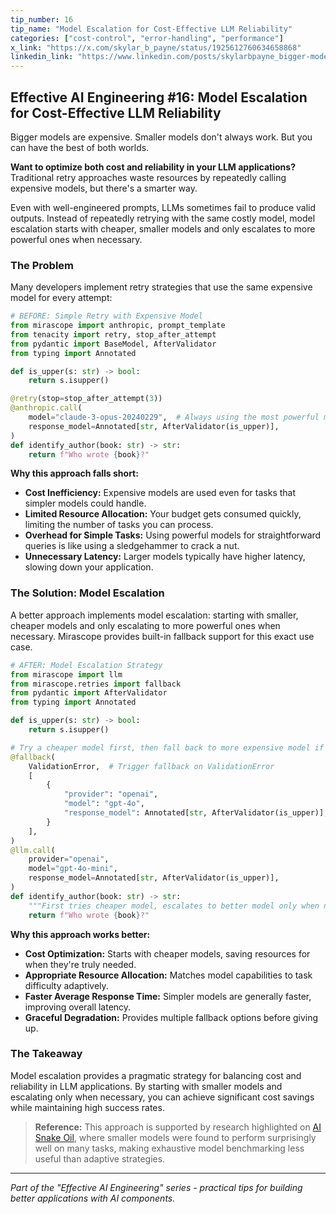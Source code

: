 ```yaml
---
tip_number: 16
tip_name: "Model Escalation for Cost-Effective LLM Reliability"
categories: ["cost-control", "error-handling", "performance"]
x_link: "https://x.com/skylar_b_payne/status/1925612760634658868"
linkedin_link: "https://www.linkedin.com/posts/skylarbpayne_bigger-models-are-expensive-smaller-models-activity-7331378698719227905-6ANw?utm_source=share&utm_medium=member_desktop&rcm=ACoAABKpCf4BI_Yx2u7h66sgi5z1NF3aEYFHgps"
---
```


## Effective AI Engineering #16: Model Escalation for Cost-Effective LLM Reliability

Bigger models are expensive.
Smaller models don't always work.
But you can have the best of both worlds.

**Want to optimize both cost and reliability in your LLM applications?** Traditional retry approaches waste resources by repeatedly calling expensive models, but there's a smarter way.

Even with well-engineered prompts, LLMs sometimes fail to produce valid outputs. Instead of repeatedly retrying with the same costly model, model escalation starts with cheaper, smaller models and only escalates to more powerful ones when necessary.

### The Problem

Many developers implement retry strategies that use the same expensive model for every attempt:

```python
# BEFORE: Simple Retry with Expensive Model
from mirascope import anthropic, prompt_template
from tenacity import retry, stop_after_attempt
from pydantic import BaseModel, AfterValidator
from typing import Annotated

def is_upper(s: str) -> bool:
    return s.isupper()

@retry(stop=stop_after_attempt(3))
@anthropic.call(
    model="claude-3-opus-20240229",  # Always using the most powerful model
    response_model=Annotated[str, AfterValidator(is_upper)],
)
def identify_author(book: str) -> str:
    return f"Who wrote {book}?"
```

**Why this approach falls short:**

- **Cost Inefficiency:** Expensive models are used even for tasks that simpler models could handle.
- **Limited Resource Allocation:** Your budget gets consumed quickly, limiting the number of tasks you can process.
- **Overhead for Simple Tasks:** Using powerful models for straightforward queries is like using a sledgehammer to crack a nut.
- **Unnecessary Latency:** Larger models typically have higher latency, slowing down your application.

### The Solution: Model Escalation

A better approach implements model escalation: starting with smaller, cheaper models and only escalating to more powerful ones when necessary. Mirascope provides built-in fallback support for this exact use case.

```python
# AFTER: Model Escalation Strategy
from mirascope import llm
from mirascope.retries import fallback
from pydantic import AfterValidator
from typing import Annotated

def is_upper(s: str) -> bool:
    return s.isupper()

# Try a cheaper model first, then fall back to more expensive model if needed
@fallback(
    ValidationError,  # Trigger fallback on ValidationError
    [
        {
            "provider": "openai",
            "model": "gpt-4o",
            "response_model": Annotated[str, AfterValidator(is_upper)],
        }
    ],
)
@llm.call(
    provider="openai", 
    model="gpt-4o-mini",
    response_model=Annotated[str, AfterValidator(is_upper)],
)
def identify_author(book: str) -> str:
    """First tries cheaper model, escalates to better model only when needed."""
    return f"Who wrote {book}?"
```

**Why this approach works better:**

- **Cost Optimization:** Starts with cheaper models, saving resources for when they're truly needed.
- **Appropriate Resource Allocation:** Matches model capabilities to task difficulty adaptively.
- **Faster Average Response Time:** Simpler models are generally faster, improving overall latency.
- **Graceful Degradation:** Provides multiple fallback options before giving up.

### The Takeaway

Model escalation provides a pragmatic strategy for balancing cost and reliability in LLM applications. By starting with smaller models and escalating only when necessary, you can achieve significant cost savings while maintaining high success rates.

> **Reference:** This approach is supported by research highlighted on [AI Snake Oil](https://www.aisnakeoil.com/p/ai-leaderboards-are-no-longer-useful), where smaller models were found to perform surprisingly well on many tasks, making exhaustive model benchmarking less useful than adaptive strategies.

---
*Part of the "Effective AI Engineering" series - practical tips for building better applications with AI components.*